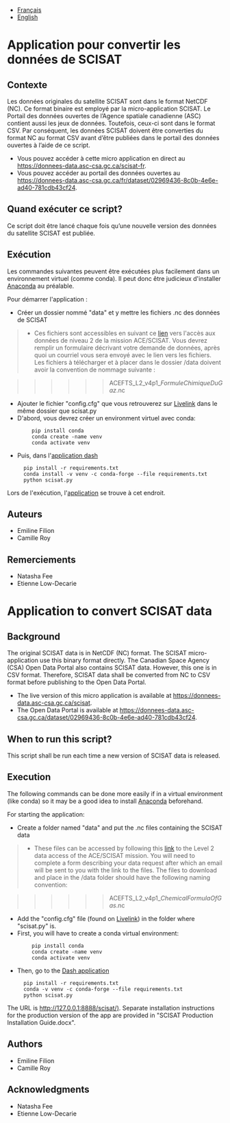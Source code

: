 
- [Français](#application-pour-convertir-les-données-de-scisat)
- [English](#application-to-convert-scisat-data)

# Application pour convertir les données de SCISAT

## Contexte

Les données originales du satellite SCISAT sont dans le format NetCDF (NC). Ce format binaire est employé par la micro-application SCISAT. Le Portail des données ouvertes de l’Agence spatiale canadienne (ASC) contient aussi les jeux de données. Toutefois, ceux-ci sont dans le format CSV. Par conséquent, les données SCISAT doivent être converties du format NC au format CSV avant d’être publiées dans le portail des données ouvertes à l’aide de ce script. 

- Vous pouvez accéder à cette micro application en direct au https://donnees-data.asc-csa.gc.ca/scisat-fr. 
- Vous pouvez accéder au portail des données ouvertes au https://donnees-data.asc-csa.gc.ca/fr/dataset/02969436-8c0b-4e6e-ad40-781cdb43cf24. 

## Quand exécuter ce script?

Ce script doit être lancé chaque fois qu’une nouvelle version des données du satellite SCISAT est publiée.

## Exécution
Les commandes suivantes peuvent être exécutées plus facilement dans un environnement virtuel (comme conda). Il peut donc être judicieux d'installer [Anaconda](https://www.anaconda.com/distribution/) au préalable.

Pour démarrer l'application :
- Créer un dossier nommé "data" et y mettre les fichiers .nc des données de SCISAT
>- Ces fichiers sont accessibles en suivant ce [lien](https://databace.scisat.ca/) vers l'accès aux données de niveau 2 de la mission ACE/SCISAT. Vous devrez remplir un formulaire décrivant votre demande de données, après quoi un courriel vous sera envoyé avec le lien vers les fichiers. Les fichiers à télécharger et à placer dans le dossier /data doivent avoir la convention de nommage suivante : 

>>>>>>ACEFTS_L2_v4p1\__FormuleChimiqueDuGaz_.nc

- Ajouter le fichier "config.cfg" que vous retrouverez sur [Livelink](http://livelink/livelink/llisapi.dll?func=ll&objId=36908608&objAction=browse&viewType=1) dans le même dossier que scisat.py
- D'abord, vous devrez créer un environment virtuel avec conda:
```
        pip install conda
        conda create -name venv
        conda activate venv
```
- Puis, dans l'[application dash](https://github.com/Camille-Jonathan-asc-csa/Scisat-App)
        
        pip install -r requirements.txt
        conda install -v venv -c conda-forge --file requirements.txt
        python scisat.py

Lors de l'exécution, l'[application](http://127.0.0.1:8888/scisat/) se trouve à cet endroit.

## Auteurs
 - Emiline Filion
 - Camille Roy
 
## Remerciements
 - Natasha Fee
 - Etienne Low-Decarie



# Application to convert SCISAT data

## Background

The original SCISAT data is in NetCDF (NC) format. The SCISAT micro-application use this binary format directly. The Canadian Space Agency (CSA) Open Data Portal also contains SCISAT data. However, this one is in CSV format. Therefore, SCISAT data shall be converted from NC to CSV format before publishing to the Open Data Portal.

- The live version of this micro application is available at https://donnees-data.asc-csa.gc.ca/scisat.
- The Open Data Portal is available at https://donnees-data.asc-csa.gc.ca/dataset/02969436-8c0b-4e6e-ad40-781cdb43cf24. 

## When to run this script?

This script shall be run each time a new version of SCISAT data is released.

## Execution

The following commands can be done more easily if in a virtual environment (like conda) so it may be a good idea to install [Anaconda](https://www.anaconda.com/distribution/) beforehand. 

For starting the application:
- Create a folder named "data" and put the .nc files containing the SCISAT data
>- These files can be accessed by following this [link](https://databace.scisat.ca/) to the Level 2 data access of the ACE/SCISAT mission. You will need to complete a form describing your data request after which an email will be sent to you with the link to the files. The files to download and place in the /data folder should have the following naming convention: 

>>>>>>ACEFTS_L2_v4p1\__ChemicalFormulaOfGas_.nc

- Add the "config.cfg" file (found on [Livelink](http://livelink/livelink/llisapi.dll?func=ll&objId=36908608&objAction=browse&viewType=1)) in the folder where "scisat.py" is.
- First, you will have to create a conda virtual environment:
```
        pip install conda
        conda create -name venv
        conda activate venv
```
- Then, go to the [Dash application](https://github.com/Camille-Jonathan-asc-csa/Scisat-App)
        
        pip install -r requirements.txt
        conda -v venv -c conda-forge --file requirements.txt
        python scisat.py

The URL is [http://127.0.0.1:8888/scisat/)](http://127.0.0.1:8888/scisat/). Separate installation instructions for the production version of the app are provided in "SCISAT Production Installation Guide.docx".

## Authors
 - Emiline Filion
 - Camille Roy
 
## Acknowledgments
 - Natasha Fee
 - Etienne Low-Decarie
